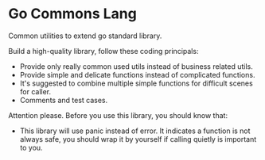 # Go Commons Lang

Common utilities to extend go standard library.

Build a high-quality library, follow these coding principals:

- Provide only really common used utils instead of business related utils.
- Provide simple and delicate functions instead of complicated functions.
- It's suggested to combine multiple simple functions for difficult scenes for caller.
- Comments and test cases.

Attention please. Before you use this library, you should know that:

- This library will use panic instead of error. It indicates a function is not always safe, you should wrap it by yourself if calling quietly is important to you.

